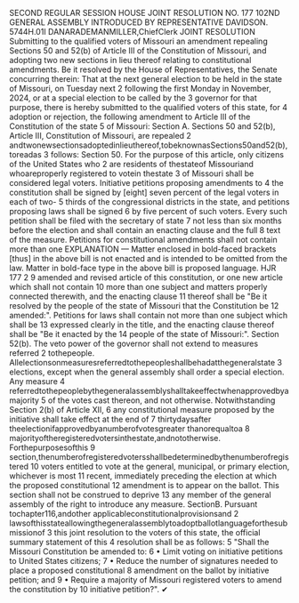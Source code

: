 SECOND REGULAR SESSION
HOUSE JOINT
RESOLUTION NO. 177
102ND GENERAL ASSEMBLY
INTRODUCED BY REPRESENTATIVE DAVIDSON.
5744H.01I DANARADEMANMILLER,ChiefClerk
JOINT RESOLUTION
Submitting to the qualified voters of Missouri an amendment repealing Sections 50 and 52(b)
of Article III of the Constitution of Missouri, and adopting two new sections in lieu
thereof relating to constitutional amendments.
Be it resolved by the House of Representatives, the Senate concurring therein:
That at the next general election to be held in the state of Missouri, on Tuesday next
2 following the first Monday in November, 2024, or at a special election to be called by the
3 governor for that purpose, there is hereby submitted to the qualified voters of this state, for
4 adoption or rejection, the following amendment to Article III of the Constitution of the state
5 of Missouri:
Section A. Sections 50 and 52(b), Article III, Constitution of Missouri, are repealed
2 andtwonewsectionsadoptedinlieuthereof,tobeknownasSections50and52(b),toreadas
3 follows:
Section 50. For the purpose of this article, only citizens of the United States who
2 are residents of thestateof Missouriand whoareproperly registered to votein thestate
3 of Missouri shall be considered legal voters. Initiative petitions proposing amendments to
4 the constitution shall be signed by [eight] seven percent of the legal voters in each of two-
5 thirds of the congressional districts in the state, and petitions proposing laws shall be signed
6 by five percent of such voters. Every such petition shall be filed with the secretary of state
7 not less than six months before the election and shall contain an enacting clause and the full
8 text of the measure. Petitions for constitutional amendments shall not contain more than one
EXPLANATION — Matter enclosed in bold-faced brackets [thus] in the above bill is not enacted and is
intended to be omitted from the law. Matter in bold-face type in the above bill is proposed language.
HJR 177 2
9 amended and revised article of this constitution, or one new article which shall not contain
10 more than one subject and matters properly connected therewith, and the enacting clause
11 thereof shall be "Be it resolved by the people of the state of Missouri that the Constitution be
12 amended:". Petitions for laws shall contain not more than one subject which shall be
13 expressed clearly in the title, and the enacting clause thereof shall be "Be it enacted by the
14 people of the state of Missouri:".
Section 52(b). The veto power of the governor shall not extend to measures referred
2 tothepeople. Allelectionsonmeasuresreferredtothepeopleshallbehadatthegeneralstate
3 elections, except when the general assembly shall order a special election. Any measure
4 referredtothepeoplebythegeneralassemblyshalltakeeffectwhenapprovedbyamajority
5 of the votes cast thereon, and not otherwise. Notwithstanding Section 2(b) of Article XII,
6 any constitutional measure proposed by the initiative shall take effect at the end of
7 thirtydaysafter theelectionifapprovedbyanumberofvotesgreater thanorequaltoa
8 majorityoftheregisteredvotersinthestate,andnototherwise. Forthepurposesofthis
9 section,thenumberofregisteredvotersshallbedeterminedbythenumberofregistered
10 voters entitled to vote at the general, municipal, or primary election, whichever is most
11 recent, immediately preceding the election at which the proposed constitutional
12 amendment is to appear on the ballot. This section shall not be construed to deprive
13 any member of the general assembly of the right to introduce any measure.
SectionB. Pursuant tochapter116,andother applicableconstitutionalprovisionsand
2 lawsofthisstateallowingthegeneralassemblytoadoptballotlanguageforthesubmissionof
3 this joint resolution to the voters of this state, the official summary statement of this
4 resolution shall be as follows:
5 "Shall the Missouri Constitution be amended to:
6 • Limit voting on initiative petitions to United States citizens;
7 • Reduce the number of signatures needed to place a proposed constitutional
8 amendment on the ballot by initiative petition; and
9 • Require a majority of Missouri registered voters to amend the constitution by
10 initiative petition?".
✔